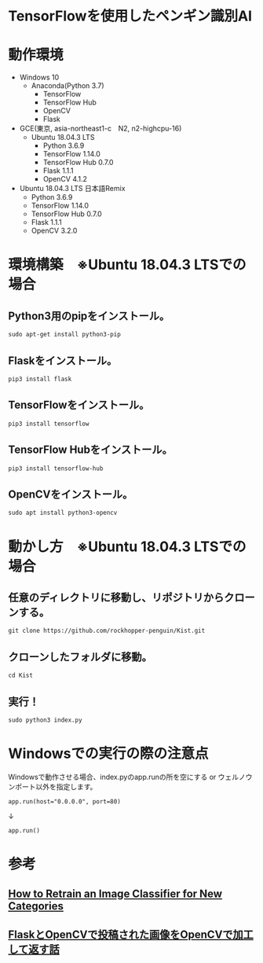 # TensorFlowを使用したペンギン識別AI

# 動作環境
- Windows 10
	- Anaconda(Python 3.7)
		- TensorFlow
		- TensorFlow Hub
		- OpenCV
		- Flask
- GCE(東京, asia-northeast1-c　N2, n2-highcpu-16)
	- Ubuntu 18.04.3 LTS
		- Python 3.6.9
		- TensorFlow 1.14.0
		- TensorFlow Hub 0.7.0
		- Flask 1.1.1
		- OpenCV 4.1.2
- Ubuntu 18.04.3 LTS 日本語Remix
	- Python 3.6.9
	- TensorFlow 1.14.0
	- TensorFlow Hub 0.7.0
	- Flask 1.1.1
	- OpenCV 3.2.0

# 環境構築　※Ubuntu 18.04.3 LTSでの場合

## Python3用のpipをインストール。
```
sudo apt-get install python3-pip
```

## Flaskをインストール。
```
pip3 install flask
```

## TensorFlowをインストール。
```
pip3 install tensorflow
```

## TensorFlow Hubをインストール。
```
pip3 install tensorflow-hub
```

## OpenCVをインストール。
```
sudo apt install python3-opencv
```

# 動かし方　※Ubuntu 18.04.3 LTSでの場合
## 任意のディレクトリに移動し、リポジトリからクローンする。
```
git clone https://github.com/rockhopper-penguin/Kist.git
```

## クローンしたフォルダに移動。
```
cd Kist
```

## 実行！
```
sudo python3 index.py
```

# Windowsでの実行の際の注意点
Windowsで動作させる場合、index.pyのapp.runの所を空にする or ウェルノウンポート以外を指定します。

```
app.run(host="0.0.0.0", port=80)
```

↓

```
app.run()
```

# 参考
## <a href="https://www.tensorflow.org/hub/tutorials/image_retraining">How to Retrain an Image Classifier for New Categories</a>
## <a href="https://ensekitt.hatenablog.com/entry/2018/06/27/200000">FlaskとOpenCVで投稿された画像をOpenCVで加工して返す話</a>